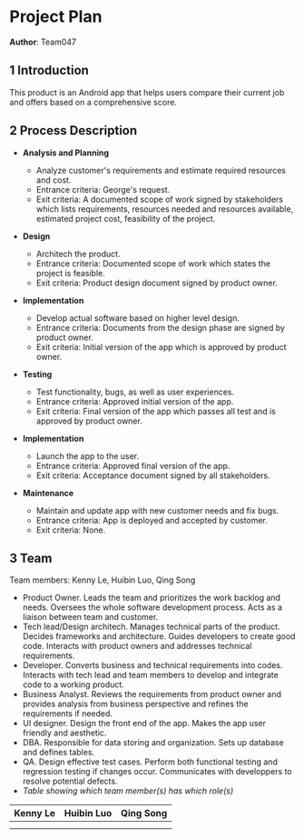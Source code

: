 # Project Plan

**Author**: Team047

## 1 Introduction

This product is an Android app that helps users compare their current job and offers based on a comprehensive score.

## 2 Process Description

- **Analysis and Planning**
  - Analyze customer's requirements and estimate required resources and cost.
  - Entrance criteria: George's request.
  - Exit criteria: A documented scope of work signed by stakeholders which lists requirements, resources needed and resources available, estimated project cost, feasibility of the project.

- **Design**
  - Architech the product.
  - Entrance criteria: Documented scope of work which states the project is feasible.
  - Exit criteria: Product design document signed by product owner.

- **Implementation**
  - Develop actual software based on higher level design.
  - Entrance criteria: Documents from the design phase are signed by product owner.
  - Exit criteria: Initial version of the app which is approved by product owner.

- **Testing**
  - Test functionality, bugs, as well as user experiences.
  - Entrance criteria: Approved initial version of the app.
  - Exit criteria: Final version of the app which passes all test and is approved by product owner.

- **Implementation**
  - Launch the app to the user.
  - Entrance criteria: Approved final version of the app.
  - Exit criteria: Acceptance document signed by all stakeholders.

- **Maintenance**
  - Maintain and update app with new customer needs and fix bugs.
  - Entrance criteria: App is deployed and accepted by customer.
  - Exit criteria: None.

## 3 Team
Team members: Kenny Le, Huibin Luo, Qing Song


- Product Owner. Leads the team and prioritizes the work backlog and needs. Oversees the whole software development process. Acts as a liaison between team and customer.
- Tech lead/Design architech. Manages technical parts of the product. Decides frameworks and architecture. Guides developers to create good code. Interacts with product owners and addresses technical requirements.
- Developer. Converts business and technical requirements into codes. Interacts with tech lead and team members to develop and integrate code to a working product.
- Business Analyst. Reviews the requirements from product owner and provides analysis from business perspective and refines the requirements if needed.
- UI designer. Design the front end of the app. Makes the app user friendly and aesthetic.
- DBA. Responsible for data storing and organization. Sets up database and defines tables.
- QA. Design effective test cases. Perform both functional testing and regression testing if changes occur. Communicates with developpers to resolve potential defects.
- *Table showing which team member(s) has which role(s)*

|Kenny Le|Huibin Luo|Qing Song|
|--------|----------|---------|
|        |          |         | 
|        |          |         | 



